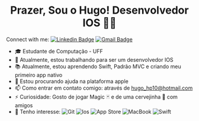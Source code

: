 <!--
**HPR10/HPR10** is a ✨ _special_ ✨ repository because its `README.md` (this file) appears on your GitHub profile.
-->

<h1 align="center">Prazer, Sou o Hugo! Desenvolvedor IOS 👨‍💻</h1>

Connect with me:
  [![Linkedin Badge](https://img.shields.io/badge/-LinkedIn-blue?style=flat-square&logo=Linkedin&logoColor=white&link=https://www.linkedin.com/in/hugo-pinheiro-7b728a12b/)](https://www.linkedin.com/in/hugo-pinheiro-7b728a12b/)
  [![Gmail Badge](https://img.shields.io/badge/-hugopinheiro@id.uff.br-c14438?style=flat-square&logo=Gmail&logoColor=white&link=mailto:hugopinheiro@id.uff.br)](mailto:hugopinheiro@id.uff.br)



- 🎓 Estudante de Computação - UFF
- 🔭 Atualmente, estou trabalhando para ser um desenvolvedor IOS
- 📚 Atualmente, estou aprendendo Swift, Padrão MVC e criando meu primeiro app nativo
- 🤔 Estou procurando ajuda na plataforma apple
- 📫 Como entrar em contato comigo: através de hugo_hp10@hotmail.com
- ⚡  Curiosidade: Gosto de jogar Magic 🃏 e de uma cervejinha 🍺 com amigos
- 🎯 Tenho interesse: 
 ![Git](https://img.shields.io/badge/-Git-F05032?style=flat-square&logo=git&logoColor=white)
 ![Ios](https://img.shields.io/badge/iOS-000000?style=for-the-badge&logo=ios&logoColor=white)
 ![App Store](https://img.shields.io/badge/App_Store-0D96F6?style=for-the-badge&logo=app-store&logoColor=white)
 ![MacBook](https://img.shields.io/badge/Hackintosh-999999?style=for-the-badge&logo=apple&logoColor=white)
 ![Swift](https://img.shields.io/badge/Swift-FA7343?style=for-the-badge&logo=swift&logoColor=white)
 
 
 
 <h2 ![Top Langs](https://github-readme-stats.vercel.app/api/top-langs/?username=HPR10&layout=compact)</h2>









